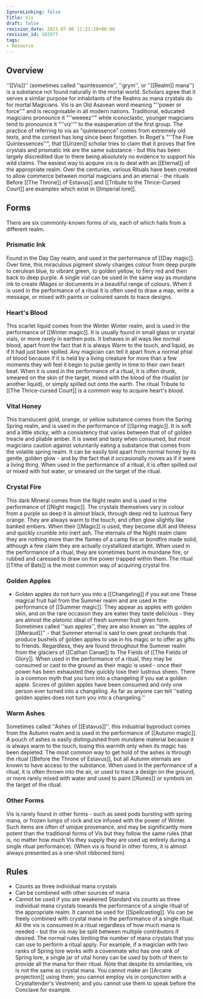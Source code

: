 ```yaml
---
IgnoreLinking: false
Title: Vis
draft: false
revision_date: 2023-07-06 11:21:19+00:00
revision_id: 102977
tags:
- Resource
---
```


## Overview
''[[Vis]]'' (sometimes called ''quintessence'', ''grym'', or ''[[Realm]] mana'') is a substance not found naturally in the mortal world. Scholars agree that it serves a similar purpose for inhabitants of the Realms as mana crystals do for mortal Magicians.
Vis is an Old Asavean word meaning "''power or force''" and is recognisable in all modern nations. Traditional, educated magicians pronounce it "''weeeez''" while iconoclastic, younger magicians tend to pronounce it "''viz''" to the exasperation of the first group.
The practice of referring to vis as "quintessence" comes from extremely old texts, and the context has long since been forgotten. In Roget's "''The Five Quintessences''", that [[Urizen]] scholar tries to claim that it proves that fire crystals and prismatic ink are the same substance - but this has been largely discredited due to there being absolutely no evidence to support his wild claims.
The easiest way to acquire vis is to deal with an [[Eternal]] of the appropriate realm. Over the centuries, various Rituals have been created to allow commerce between mortal magicians and an eternal - the rituals Before [[The Throne]] of Estavus]] and [[Tribute to the Thrice-Cursed Court]] are examples which exist in [[Imperial lore]].
## Forms
There are six commonly-known forms of vis, each of which hails from a different realm.
### Prismatic Ink
Found in the Day Day realm, and used in the performance of [[Day magic]]. Over time, this miraculous pigment slowly changes colour from deep purple to cerulean blue, to vibrant green, to golden yellow, to fiery red and then back to deep purple. A single vial can be used in the same way as mundane ink to create iMages or documents in a beautiful range of colours. When it is used in the performance of a ritual it is often used to draw a map, write a message, or mixed with paints or coloured sands to trace designs.
### Heart's Blood
This scarlet liquid comes from the Winter Winter realm, and is used in the performance of [[Winter magic]]. It is usually found in small glass or crystal vials, or more rarely in earthen pots. It behaves in all ways like normal blood, apart from the fact that it is always Warm to the touch, and liquid, as if it had just been spilled. Any magician can tell it apart from a normal phial of blood because if it is held by a living creature for more than a few moments they will feel it begin to pulse gently in time to their own heart beat. When it is used in the performance of a ritual, it is often drunk, smeared on the skin of the target, mixed with the blood of the ritualist (or another liquid), or simply spilled out onto the earth. The ritual Tribute to [[The Thrice-cursed Court]] is a common way to acquire heart's blood.
### Vital Honey
This translucent gold, orange, or yellow substance comes from the Spring Spring realm, and is used in the performance of [[Spring magic]]. It is soft and a little sticky, with a consistency that varies between that of of golden treacle and pliable amber. It is sweet and tasty when consumed, but most magicians caution against voluntarily eating a substance that comes from the volatile spring realm. It can be easily told apart from normal honey by its gentle, golden glow - and by the fact that it occasionally moves as if it were a living thing. When used in the performance of a ritual, it is often spilled out or mixed with hot water, or smeared on the target of the ritual.
### Crystal Fire
This dark Mineral comes from the Night realm and is used in the performance of [[Night magic]]. The crystals themselves vary in colour from a purple so deep it is almost black, through deep red to lustrous fiery orange. They are always warm to the touch, and often glow slightly like banked embers. When their [[Magic]] is used, they become dUll and lifeless and quickly crumble into inert ash. The eternals of the Night realm claim they are nothing more than the flames of a camp fire or bondfire made solid, although a few claim they are actually crystallized starlight. When used in the performance of a ritual, they are sometimes burnt in mundane fire, or rubbed and caressed to draw on the power trapped within them. The ritual [[Tithe of Bats]] is the most common way of acquiring crystal fire.
### Golden Apples
* Golden apples do not turn you into a [[Changeling]] if you eat one
These magical fruit hail from the Summer realm and are used in the performance of [[Summer magic]]. They appear as apples with golden skin, and on the rare occasion they are eaten they taste delicious - they are almost the platonic ideal of fresh summer fruit given form. Sometimes called ''sun apples'', they are also known as ''the apples of [[Meraud]]'' - that Summer eternal is said to own great orchards that produce bushels of golden apples to use in his magic or to offer as gifts to friends. Regardless, they are found throughout the Summer realm from the glaciers of [[Cathan Canae]] to The Fields of [[The Fields of Glory]]. When used in the performance of a ritual, they may be consumed or cast to the ground as their magic is used - once their power has been exhausted they quickly lose their lustrous sheen.
There is a common myth that you turn into a changeling if you eat a golden apple. Scores of golden apples have been consumed and only one person ever turned into a changeling. As far as anyone can tell ''eating golden apples does not turn you into a changeling.''
### Warm Ashes
Sometimes called ''Ashes of [[Estavus]]'', this industrial byproduct comes from the Autumn realm and is used in the performance of [[Autumn magic]]. A pouch of ashes is easily distinguished from mundane material because it is always warm to the touch, losing this warmth only when its magic has been depleted. The most common way to get hold of the ashes is through the ritual [[Before the Throne of Estavus]], but all Autumn eternals are known to have access to the substance. When used in the performance of a ritual, it is often thrown into the air, or used to trace a design on the ground, or more rarely mixed with water and used to paint [[Runes]] or symbols on the target of the ritual.
### Other Forms
Vis is rarely found in other forms - such as seed pods bursting with spring mana, or frozen lumps of rock and ice infused with the power of Winter. Such items are often of unique provenance, and may be significantly more potent than the traditional forms of Vis but they follow the same rules (that is, no matter how much Vis they supply they are used up entirely during a single ritual performance).
(When vis is found in other forms, it is almost always presented as a one-shot ribboned item)
## Rules
* Counts as three individual mana crystals
* Can be combined with other sources of mana
* Cannot be used if you are weakened
Standard vis counts as three individual mana crystals towards the performance of a single ritual of the appropriate realm. It cannot be used for [[Spellcasting]]. Vis can be freely combined with crystal mana in the performance of a single ritual. All the vis is consumed in a ritual regardless of how much mana is needed - but the vis may be split between multiple contributors if desired. The normal rules limiting the number of mana crystals that you can use to perform a ritual apply. For example, if a magician with two ranks of Spring lore works with a covenmate who has one rank of Spring lore, a single jar of vital honey can be used by both of them to provide all the mana for their ritual. 
Note that despite its similarities, vis is not the same as crystal mana. You cannot make an [[Arcane projection]] using them; you cannot employ vis in conjunction with a Crystaltender's Vestment; and you cannot use them to speak before the Conclave for example.